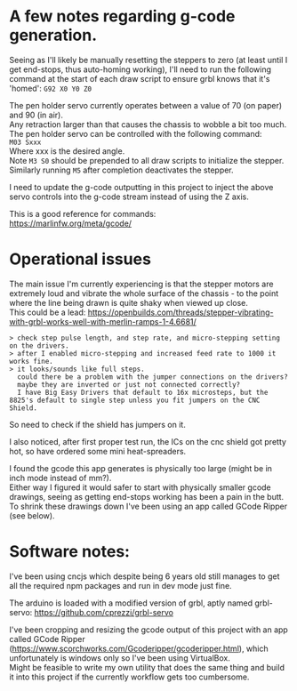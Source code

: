# A few notes regarding g-code generation.

Seeing as I'll likely be manually resetting the steppers to zero (at least until I get end-stops, thus auto-homing working), I'll need to run the following command at the start of each draw script to ensure grbl knows that it's 'homed':
`G92 X0 Y0 Z0`

The pen holder servo currently operates between a value of 70 (on paper) and 90 (in air).  
Any retraction larger than that causes the chassis to wobble a bit too much.  
The pen holder servo can be controlled with the following command:  
`M03 Sxxx`  
Where xxx is the desired angle.  
Note `M3 S0` should be prepended to all draw scripts to initialize the stepper.
Similarly running `M5` after completion deactivates the stepper.

I need to update the g-code outputting in this project to inject the above servo controls into the g-code stream instead of using the Z axis.

This is a good reference for commands:  
https://marlinfw.org/meta/gcode/

# Operational issues

The main issue I'm currently experiencing is that the stepper motors are extremely loud and vibrate the whole surface of the chassis - to the point where the line being drawn is quite shaky when viewed up close.  
This could be a lead: https://openbuilds.com/threads/stepper-vibrating-with-grbl-works-well-with-merlin-ramps-1-4.6681/

```
> check step pulse length, and step rate, and micro-stepping setting on the drivers.
> after I enabled micro-stepping and increased feed rate to 1000 it works fine.
> it looks/sounds like full steps.
  could there be a problem with the jumper connections on the drivers?
  maybe they are inverted or just not connected correctly?
  I have Big Easy Drivers that default to 16x microsteps, but the 8825's default to single step unless you fit jumpers on the CNC Shield.
```

So need to check if the shield has jumpers on it.

I also noticed, after first proper test run, the ICs on the cnc shield got pretty hot, so have ordered some mini heat-spreaders.

I found the gcode this app generates is physically too large (might be in inch mode instead of mm?).  
Either way I figured it would safer to start with physically smaller gcode drawings, seeing as getting end-stops working has been a pain in the butt. \
To shrink these drawings down I've been using an app called GCode Ripper (see below).

# Software notes:

I've been using cncjs which despite being 6 years old still manages to get all the required npm packages and run in dev mode just fine.

The arduino is loaded with a modified version of grbl, aptly named grbl-servo: https://github.com/cprezzi/grbl-servo

I've been cropping and resizing the gcode output of this project with an app called GCode Ripper (https://www.scorchworks.com/Gcoderipper/gcoderipper.html), which unfortunately is windows only so I've been using VirtualBox.  
Might be feasible to write my own utility that does the same thing and build it into this project if the currently workflow gets too cumbersome.
